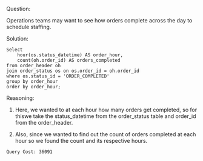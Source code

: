 Question:

Operations teams may want to see how orders complete across the day to schedule staffing.

Solution:

```
Select 
    hour(os.status_datetime) AS order_hour,
    count(oh.order_id) AS orders_completed
from order_header oh
join order_status os on os.order_id = oh.order_id
where os.status_id = 'ORDER_COMPLETED'
group by order_hour
order by order_hour;
```
Reasoning:

1. Here, we wanted to at each hour how many orders get completed, so for thiswe take the status_datetime from the order_status table and order_id from the order_header.

2. Also, since we wanted to find out the count of orders completed at each hour so we found the count and its respective hours.

```
Query Cost: 36091
```
